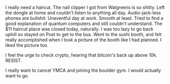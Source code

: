 I really need a haircut. The nail clipper I got from Walgreens is so shitty. Left the dongle at home and couldn't listen to anything all day. Audio-jack-less phones are bullshit. Uneventful day at work. Smooth at least. Tried to find a good explanation of quantum computers and still couldn't understand. The $11 haircut place was closed today, naturally. I was too lazy to go back uphill so stayed on Post to get to the bus. Went to the sushi booth, and felt really accomplished when I took a picture of the booth like I had planned. I liked the picture too.

I feel the urge to check crypto, hearing that bitcoin's back up above 10k. RESIST.

I really want to cancel YMCA and joining the boulder gym. I would actually want to go.

